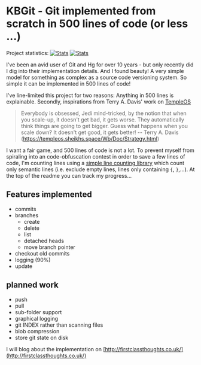 # KBGit - Git implemented from scratch in 500 lines of code (or less ...)

Project statistics:  <!--start-->
[![Stats](https://img.shields.io/badge/Code_lines-278-ff69b4.svg)]()
[![Stats](https://img.shields.io/badge/Doc_lines-21-ff69b4.svg)]()
<!--end-->

I've been an avid user of Git and Hg for over 10 years - but only recently did I dig into their implementation details. And 
I found beauty! A very simple model for something as complex as a source code versioning system. So simple it can be implemented in 500 lines of code! 

I've line-limited this project for two reasons: Anything in 500 lines is explainable. Secondly, inspirations from Terry A. Davis' work on [TempleOS](http://www.templeos.org)

>	Everybody is obsessed, Jedi mind-tricked, by the notion that when you scale-up, 
>	it doesn't get bad, it gets worse.  They automatically think things are going to 
>	get bigger.  Guess what happens when you scale down?  It doesn't get good, it 
>	gets better!
>	-- Terry A. Davis (https://templeos.sheikhs.space/Wb/Doc/Strategy.html)

I want a fair game, and 500 lines of code is not a lot. To prevent myself from spiraling into an code-obfuscation contest in order to save a few lines of code, I'm counting lines using a [simple line counting library](https://github.com/kbilsted/LineCounter.Net) 
which count only semantic lines (i.e. exclude empty lines, lines only containing `{`, `}`,...). At the top of the readme you can track my progress...


## Features implemented

 * commits
 * branches
   * create
   * delete
   * list
   * detached heads
   * move branch pointer
 * checkout old commits
 * logging (90%)
 * update 

## planned work 
	
 * push
 * pull
 * sub-folder support
 * graphical logging
 * git INDEX rather than scanning files
 * blob compression
 * store git state on disk 


I will blog about the implementation on [http://firstclassthoughts.co.uk/](http://firstclassthoughts.co.uk/)